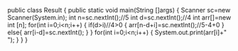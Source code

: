 public class Result {
    public static void main(String []args)
    {
       Scanner sc=new Scanner(System.in);
        int n=sc.nextInt();//5
        int d=sc.nextInt();//4
        int arr[]=new int [n];
        for(int i=0;i<n;i++)
        {
            if(d>i)//4>0
            {
                arr[n-d+i]=sc.nextInt();//5-4+0
            }
            else{
                arr[i-d]=sc.nextInt();
            }
        }
        for(int i=0;i<n;i++)
        {
            System.out.print(arr[i]+" ");
        }
    }
}


